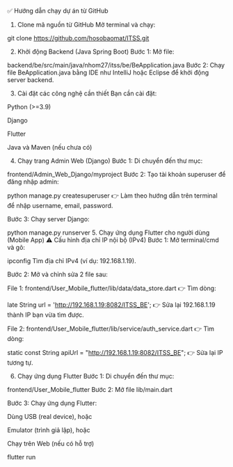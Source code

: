 ✅ Hướng dẫn chạy dự án từ GitHub
1. Clone mã nguồn từ GitHub
Mở terminal và chạy:

git clone https://github.com/hosobaomat/ITSS.git

2. Khởi động Backend (Java Spring Boot)
Bước 1: Mở file:

backend/be/src/main/java/nhom27/itss/be/BeApplication.java
Bước 2: Chạy file BeApplication.java bằng IDE như IntelliJ hoặc Eclipse để khởi động server backend.

3. Cài đặt các công nghệ cần thiết
Bạn cần cài đặt:

Python (>=3.9)

Django

Flutter

Java và Maven (nếu chưa có)

4. Chạy trang Admin Web (Django)
Bước 1: Di chuyển đến thư mục:

frontend/Admin_Web_Django/myproject
Bước 2: Tạo tài khoản superuser để đăng nhập admin:

python manage.py createsuperuser
👉 Làm theo hướng dẫn trên terminal để nhập username, email, password.

Bước 3: Chạy server Django:

python manage.py runserver
5. Chạy ứng dụng Flutter cho người dùng (Mobile App)
⚠️ Cấu hình địa chỉ IP nội bộ (IPv4)
Bước 1: Mở terminal/cmd và gõ:

ipconfig
Tìm địa chỉ IPv4 (ví dụ: 192.168.1.19).

Bước 2: Mở và chỉnh sửa 2 file sau:

File 1:
frontend/User_Mobile_flutter/lib/data/data_store.dart
👉 Tìm dòng:

late String url = 'http://192.168.1.19:8082/ITSS_BE';
👉 Sửa lại 192.168.1.19 thành IP bạn vừa tìm được.

File 2:
frontend/User_Mobile_flutter/lib/service/auth_service.dart
👉 Tìm dòng:

static const String apiUrl = "http://192.168.1.19:8082/ITSS_BE";
👉 Sửa lại IP tương tự.

6. Chạy ứng dụng Flutter
Bước 1: Di chuyển đến thư mục:

frontend/User_Mobile_flutter
Bước 2: Mở file lib/main.dart

Bước 3: Chạy ứng dụng Flutter:

Dùng USB (real device), hoặc

Emulator (trình giả lập), hoặc

Chạy trên Web (nếu có hỗ trợ)

flutter run
